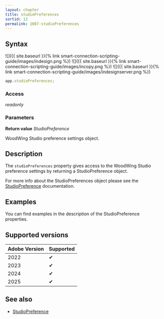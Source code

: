 ```yaml
---
layout: chapter
title: studioPreferences
sortid: 12
permalink: 1087-studioPreferences
---
```


## Syntax

![]({{ site.baseurl }}{% link smart-connection-scripting-guide/images/indesign.png %}) ![]({{ site.baseurl }}{% link smart-connection-scripting-guide/images/incopy.png %}) ![]({{ site.baseurl }}{% link smart-connection-scripting-guide/images/indesignserver.png %})

```javascript
app.studioPreferences;
```

### Access

_readonly_

### Parameters

**Return value** _StudioPreference_

WoodWing Studio preference settings object.

## Description

The `studioPreferences` property gives access to the WoodWing Studio preference settings by returning a StudioPreference object.

For more info about the StudioPreferences object please see the [StudioPreference](../../StudioPreference/index.md) documentation.

## Examples

You can find examples in the description of the StudioPreference properties.

## Supported versions

| Adobe Version | Supported |
| ------------- | --------- |
| 2022          | ✔         |
| 2023          | ✔         |
| 2024          | ✔         |
| 2025          | ✔         |

## See also

- [StudioPreference](../../StudioPreference/index.md)
